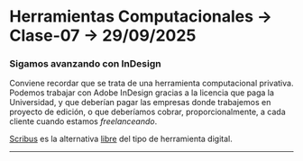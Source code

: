 # Herramientas Computacionales → Clase-07 → 29/09/2025

### Sigamos avanzando con InDesign

Conviene recordar que se trata de una herramienta computacional privativa. Podemos trabajar con Adobe InDesign gracias a la licencia que paga la Universidad, y que deberían pagar las empresas donde trabajemos en proyecto de edición, o que deberíamos cobrar, proporcionalmente, a cada cliente cuando estamos *freelanceando*.

[Scribus](https://es.wikipedia.org/wiki/Scribus) es la alternativa [libre](https://www.gnu.org/philosophy/free-sw.es.html) del tipo de herramienta digital.

- - - - - 